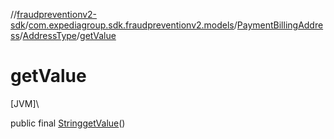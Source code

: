 //[fraudpreventionv2-sdk](../../../../index.md)/[com.expediagroup.sdk.fraudpreventionv2.models](../../index.md)/[PaymentBillingAddress](../index.md)/[AddressType](index.md)/[getValue](get-value.md)

# getValue

[JVM]\

public final [String](https://docs.oracle.com/javase/8/docs/api/java/lang/String.html)[getValue](get-value.md)()

